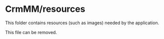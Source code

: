 # CrmMM/resources

This folder contains resources (such as images) needed by the application. 

This file can be removed.
